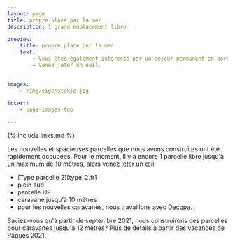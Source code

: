 ```yaml
---
layout: page
title: propre place par la mer
description: 1 grand emplacement libre

preview:
    title: propre place par la mer
    text: 
        - Vous êtes également intéressé par un séjour permanent en bord de mer? Sur les 22 parcelles que nous avons récemment construites pour les caravanes résidentielles, il reste un emplacement spacieux et orienté plein sud. 
        - Venez jeter un oeil.

        
images:
    - /img/eigenstekje.jpg

insert:
    - page-images-top

---
```


{% include links.md %}

Les nouvelles et spacieuses parcelles que nous avons construites ont été rapidement occupées. Pour le moment, il y a encore 1 parcelle libre jusqu'à un maximum de 10 mètres, alors venez jeter un œil.

- [Type parcelle 2][type_2.fr]
- plein sud
- parcelle H9
- caravane jusqu'à 10 mètres
- pour les nouvelles caravanes, nous travaillons avec [Decopa](https://www.decopa.be/).

Saviez-vous qu'à partir de septembre 2021, nous construirons des parcelles pour caravanes jusqu'à 12 mètres? Plus de détails à partir des vacances de Pâques 2021.
